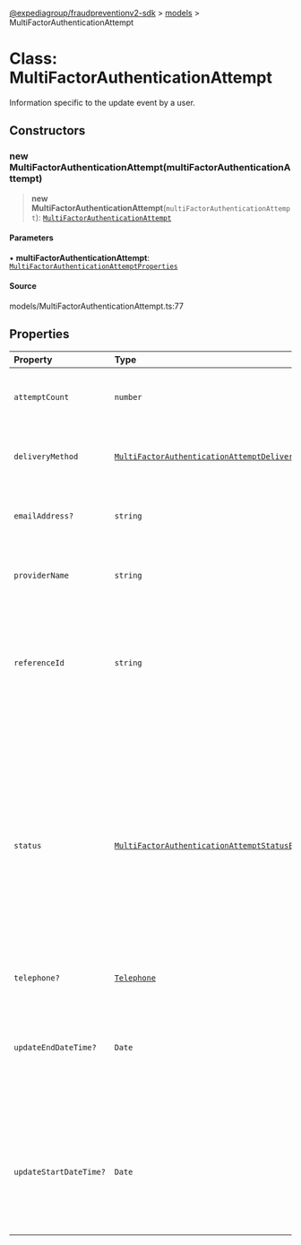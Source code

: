[@expediagroup/fraudpreventionv2-sdk](../../index.md) > [models](../index.md) > MultiFactorAuthenticationAttempt

# Class: MultiFactorAuthenticationAttempt

Information specific to the update event by a user.

## Constructors

### new MultiFactorAuthenticationAttempt(multiFactorAuthenticationAttempt)

> **new MultiFactorAuthenticationAttempt**(`multiFactorAuthenticationAttempt`): [`MultiFactorAuthenticationAttempt`](MultiFactorAuthenticationAttempt.md)

#### Parameters

▪ **multiFactorAuthenticationAttempt**: [`MultiFactorAuthenticationAttemptProperties`](../interfaces/MultiFactorAuthenticationAttemptProperties.md)

#### Source

models/MultiFactorAuthenticationAttempt.ts:77

## Properties

| Property | Type | Description | Source |
| :------ | :------ | :------ | :------ |
| `attemptCount` | `number` | The number of attempts a user tried for this Multi-Factor Authentication. | models/MultiFactorAuthenticationAttempt.ts:55 |
| `deliveryMethod` | [`MultiFactorAuthenticationAttemptDeliveryMethodEnum`](../type-aliases/MultiFactorAuthenticationAttemptDeliveryMethodEnum.md) | The delivery method of the Multi-Factor Authentication to a user. | models/MultiFactorAuthenticationAttempt.ts:35 |
| `emailAddress?` | `string` | Email address used for the Multi-Factor Authentication by a user. | models/MultiFactorAuthenticationAttempt.ts:75 |
| `providerName` | `string` | The vendor providing the Multi-Factor Authentication verification. | models/MultiFactorAuthenticationAttempt.ts:50 |
| `referenceId` | `string` | The identifier related to a Multi-Factor Authentication attempt by the Partner\'s system to the Multi-Factor Authentication provider. | models/MultiFactorAuthenticationAttempt.ts:45 |
| `status` | [`MultiFactorAuthenticationAttemptStatusEnum`](../type-aliases/MultiFactorAuthenticationAttemptStatusEnum.md) | The status of a user\'\'s response to the Multi-Factor Authentication initiated by the Partner\'\'s system to the user.\' - `SUCCESS` - Applicable if the user successfully passed the challenge. - `ABANDON` - Applicable if the user did not complete the challenge. - `FAILED` - Applicable if the user failed the challenge. | models/MultiFactorAuthenticationAttempt.ts:40 |
| `telephone?` | [`Telephone`](Telephone.md) | - | models/MultiFactorAuthenticationAttempt.ts:70 |
| `updateEndDateTime?` | `Date` | The local date and time the Multi-Factor Authentication to a user ended in the Partner\'s system, in ISO-8601 date and time format `yyyy-MM-ddTHH:mm:ss.SSSZ`. | models/MultiFactorAuthenticationAttempt.ts:65 |
| `updateStartDateTime?` | `Date` | The local date and time the Multi-Factor Authentication was initiated to a user from the Partner\'s system, in ISO-8601 date and time format `yyyy-MM-ddTHH:mm:ss.SSSZ`. | models/MultiFactorAuthenticationAttempt.ts:60 |

